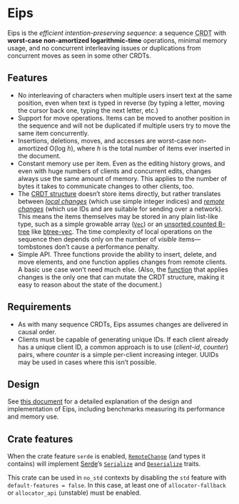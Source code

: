 Eips
====

Eips is the *efficient intention-preserving sequence*: a sequence
<abbr title="conflict-free replicated data type">CRDT</abbr> with **worst-case
non-amortized logarithmic-time** operations, minimal memory usage, and no
concurrent interleaving issues or duplications from concurrent moves as seen in
some other CRDTs.

Features
--------

* No interleaving of characters when multiple users insert text at the same
  position, even when text is typed in reverse (by typing a letter, moving the
  cursor back one, typing the next letter, etc.)
* Support for move operations. Items can be moved to another position in the
  sequence and will not be duplicated if multiple users try to move the same
  item concurrently.
* Insertions, deletions, moves, and accesses are worst-case non-amortized
  O(log *h*), where *h* is the total number of items ever inserted in the
  document.
* Constant memory use per item. Even as the editing history grows, and even
  with huge numbers of clients and concurrent edits, changes always use the
  same amount of memory. This applies to the number of bytes it takes to
  communicate changes to other clients, too.
* The [CRDT structure][Eips] doesn’t store items directly, but rather
  translates between *[local changes][`LocalChange`]* (which use simple integer
  indices) and *[remote changes][`RemoteChange`]* (which use IDs and are
  suitable for sending over a network). This means the items themselves may be
  stored in any plain list-like type, such as a simple growable array ([`Vec`])
  or an [unsorted counted B-tree][cbtree] like [btree-vec]. The time complexity
  of local operations on the sequence then depends only on the number of
  *visible* items—tombstones don’t cause a performance penalty.
* Simple API. Three functions provide the ability to insert, delete, and move
  elements, and one function applies changes from remote clients. A basic use
  case won’t need much else. (Also, the [function][apply_change] that applies
  changes is the only one that can mutate the CRDT structure, making it easy to
  reason about the state of the document.)

[cbtree]: https://www.chiark.greenend.org.uk/~sgtatham/algorithms/cbtree.html

Requirements
------------

* As with many sequence CRDTs, Eips assumes changes are delivered in causal
  order.
* Clients must be capable of generating unique IDs. If each client already has
  a unique client ID, a common approach is to use (*client-id*, *counter*)
  pairs, where *counter* is a simple per-client increasing integer. UUIDs may
  be used in cases where this isn’t possible.

Design
------

See [this document][design] for a detailed explanation of the design and
implementation of Eips, including benchmarks measuring its performance and
memory use.

[design]: https://github.com/taylordotfish/eips/blob/master/doc/design.md

Crate features
--------------

When the crate feature `serde` is enabled, [`RemoteChange`] \(and types it
contains) will implement [Serde][serde]’s [`Serialize`] and [`Deserialize`]
traits.

This crate can be used in `no_std` contexts by disabling the `std` feature with
`default-features = false`. In this case, at least one of `allocator-fallback`
or `allocator_api` (unstable) must be enabled.

[serde]: https://docs.rs/serde/1/serde/
[`Serialize`]: https://docs.rs/serde/1/serde/trait.Serialize.html
[`Deserialize`]: https://docs.rs/serde/1/serde/trait.Deserialize.html
[btree-vec]: https://github.com/taylordotfish/btree-vec
[apply_change]: https://docs.rs/eips/0.2/eips/struct.Eips.html#method.apply_change
[Eips]: https://docs.rs/eips/0.2/eips/struct.Eips.html
[`LocalChange`]: https://docs.rs/eips/0.2/eips/change/enum.LocalChange.html
[`RemoteChange`]: https://docs.rs/eips/0.2/eips/change/struct.RemoteChange.html
[`Vec`]: https://doc.rust-lang.org/stable/std/vec/struct.Vec.html
